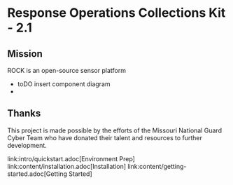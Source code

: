 # Response Operations Collections Kit - 2.1
<!-- Derek Ditch <derek@rocknsm.io>; Jeff Geiger <jeff@rocknsm.io>
:icons: font
:experimental: -->

## Mission

ROCK is an open-source sensor platform


* toDO insert component diagram
* 










## Thanks

This project is made possible by the efforts of the Missouri National Guard Cyber Team who have donated their talent and resources to further development.


link:intro/quickstart.adoc[Environment Prep]
link:content/installation.adoc[Installation]
link:content/getting-started.adoc[Getting Started]

